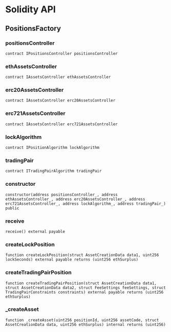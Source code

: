 # Solidity API

## PositionsFactory

### positionsController

```solidity
contract IPositionsController positionsController
```

### ethAssetsController

```solidity
contract IAssetsController ethAssetsController
```

### erc20AssetsController

```solidity
contract IAssetsController erc20AssetsController
```

### erc721AssetsController

```solidity
contract IAssetsController erc721AssetsController
```

### lockAlgorithm

```solidity
contract IPositionAlgorithm lockAlgorithm
```

### tradingPair

```solidity
contract ITradingPairAlgorithm tradingPair
```

### constructor

```solidity
constructor(address positionsController_, address ethAssetsController_, address erc20AssetsController_, address erc721AssetsController_, address lockAlgorithm_, address tradingPair_) public
```

### receive

```solidity
receive() external payable
```

### createLockPosition

```solidity
function createLockPosition(struct AssetCreationData data1, uint256 lockSeconds) external payable returns (uint256 ethSurplus)
```

### createTradingPairPosition

```solidity
function createTradingPairPosition(struct AssetCreationData data1, struct AssetCreationData data2, struct FeeSettings feeSettings, struct TradingPairConstraints constraints) external payable returns (uint256 ethSurplus)
```

### _createAsset

```solidity
function _createAsset(uint256 positionId, uint256 assetCode, struct AssetCreationData data, uint256 ethSurplus) internal returns (uint256)
```

